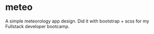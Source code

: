 # meteo

A simple meteorology app design.
Did it with bootstrap + scss for my Fullstack developer bootcamp. 
